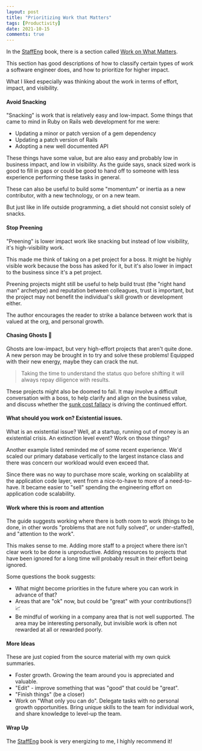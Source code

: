 ```yaml
---
layout: post
title: "Prioritizing Work that Matters"
tags: [Productivity]
date: 2021-10-15
comments: true
---
```


In the [StaffEng](https://staffeng.com/) book, there is a section called [Work on What Matters](https://staffeng.com/guides/work-on-what-matters).

This section has good descriptions of how to classify certain types of work a software engineer does, and how to prioritize for higher impact.

What I liked especially was thinking about the work in terms of effort, impact, and visibility.


#### Avoid Snacking

"Snacking" is work that is relatively easy and low-impact. Some things that came to mind in Ruby on Rails web development for me were:

* Updating a minor or patch version of a gem dependency
* Updating a patch version of Rails
* Adopting a new well documented API

These things have some value, but are also easy and probably low in business impact, and low in visibility. As the guide says, snack sized work is good to fill in gaps or could be good to hand off to someone with less experience performing these tasks in general.

These can also be useful to build some "momentum" or inertia as a new contributor, with a new technology, or on a new team.

But just like in life outside programming, a diet should not consist solely of snacks.


#### Stop Preening

"Preening" is lower impact work like snacking but instead of low visibility, it's high-visibility work.

This made me think of taking on a pet project for a boss. It might be highly visible work because the boss has asked for it, but it's also lower in impact to the business since it's a pet project.

Preening projects might still be useful to help build trust (the "right hand man" archetype) and reputation between colleagues, trust is important, but the project may not benefit the individual's skill growth or development either.

The author encourages the reader to strike a balance between work that is valued at the org, and personal growth.


#### Chasing Ghosts 👻

Ghosts are low-impact, but very high-effort projects that aren't quite done. A new person may be brought in to try and solve these problems! Equipped with their new energy, maybe they can crack the nut.

> Taking the time to understand the status quo before shifting it will always repay diligence with results.

These projects might also be doomed to fail. It may involve a difficult conversation with a boss, to help clarify and align on the business value, and discuss whether the [sunk cost fallacy](https://en.wikipedia.org/wiki/Sunk_cost) is driving the continued effort.


#### What should you work on? Existential issues.


What is an existential issue? Well, at a startup, running out of money is an existential crisis. An extinction level event? Work on those things?

Another example listed reminded me of some recent experience. We'd scaled our primary database vertically to the largest instance class and there was concern our workload would even exceed that.

Since there was no way to purchase more scale, working on scalability at the application code layer, went from a nice-to-have to more of a need-to-have. It became easier to "sell" spending the engineering effort on application code scalability.


#### Work where this is room and attention

The guide suggests working where there is both room to work (things to be done, in other words "problems that are not fully solved", or under-staffed), and "attention to the work".

This makes sense to me. Adding more staff to a project where there isn't clear work to be done is unproductive. Adding resources to projects that have been ignored for a long time will probably result in their effort being ignored.

Some questions the book suggests:

* What might become priorities in the future where you can work in advance of that?
* Areas that are "ok" now, but could be "great" with your contributions(!) 📈
* Be mindful of working in a company area that is not well supported. The area may be interesting personally, but invisible work is often not rewarded at all or rewarded poorly.


#### More Ideas

These are just copied from the source material with my own quick summaries.

* Foster growth. Growing the team around you is appreciated and valuable.
* "Edit" - improve something that was "good" that could be "great".
* "Finish things" (be a closer)
* Work on "What only you can do". Delegate tasks with no personal growth opportunities. Bring unique skills to the team for individual work, and share knowledge to level-up the team.


#### Wrap Up

The [StaffEng](https://staffeng.com/) book is very energizing to me, I highly recommend it!
